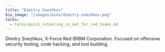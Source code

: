 ```yaml
---
title: "Dimitry Snezhkov"
bio_image: "/images/bios/dimitry.snezhkov.png"
talks:
  - talks/quick_retooling_in_net_for_red_teams.md
---
```

Dimitry Snezhkov, X-Force Red @IBM Corporation. Focused on offensive security testing, code hacking, and tool building.